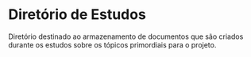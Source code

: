 # Diretório de Estudos
Diretório destinado ao armazenamento de documentos que são criados durante os estudos sobre os tópicos primordiais para o projeto.